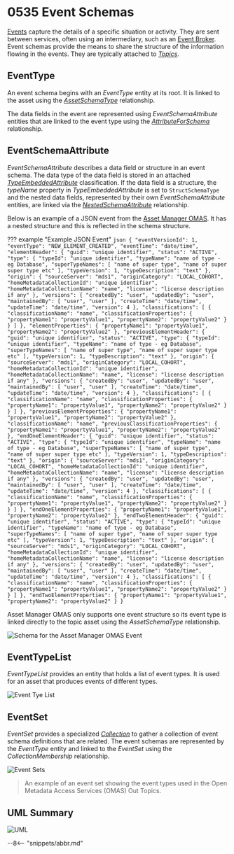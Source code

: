 <!-- SPDX-License-Identifier: CC-BY-4.0 -->
<!-- Copyright Contributors to the ODPi Egeria project. -->

# 0535 Event Schemas

[Events](/concepts/basic-concepts/#event) capture the details of a specific situation or activity.  They are sent between services, often using an intermediary, such as an [Event Broker](/concepts/basic-concepts/#event-broker).  Event schemas provide the means to share the structure of the information flowing in the events.  They are typically attached to [*Topics*](/types/2/0223-Events-and-Logs).

## EventType

An event schema begins with an *EventType* entity at its root.  It is linked to the asset using the [*AssetSchemaType*](/types/5/0503-Asset-Schema) relationship.

The data fields in the event are represented using *EventSchemaAttribute* entities that are linked to the event type using the [*AttributeForSchema*](/types/5/0505-Schema-Attributes) relationship.

## EventSchemaAttribute

*EventSchemaAttribute* describes a data field or structure in an event schema.  The data type of the data field is stored in an attached [*TypeEmbeddedAttribute*](/types/5/0505-Schema-Attributes) classification.  If the data field is a structure, the *typeName* property in *TypeEmbeddedAttribute* is set to `StructSchemaType` and the nested data fields, represented by their own *EventSchemaAttribute* entities, are linked via the [*NestedSchemaAttribute*](/types/5/0505-Schema-Attributes) relationship.

Below is an example of a JSON event from the [Asset Manager OMAS](/services/omas/asset-manager/overview).  It has a nested structure and this is reflected in the schema structure.

??? example "Example JSON Event"
    ```json
    {
      "eventVersionId": 1,
      "eventType": "NEW_ELEMENT_CREATED",
      "eventTime": "date/time",
      "elementHeader": {
        "guid": "unique identifier",
        "status": "ACTIVE",
        "type": {
          "typeId": "unique identifier",
          "typeName": "name of type - eg Database",
          "superTypeNames": [
            "name of super type",
            "name of super super type etc"
          ],
          "typeVersion": 1,
          "typeDescription": "text"
        },
        "origin": {
          "sourceServer": "mds1",
          "originCategory": "LOCAL_COHORT",
          "homeMetadataCollectionId": "unique identifier",
          "homeMetadataCollectionName": "name",
          "license": "license description if any"
        },
        "versions": {
          "createdBy": "user",
          "updatedBy": "user",
          "maintainedBy": [
            "user",
            "user"
          ],
          "createTime": "date/time",
          "updateTime": "date/time",
          "version": 4
        },
        "classifications": [
          {
            "classificationName": "name",
            "classificationProperties": {
              "propertyName1": "propertyValue1",
              "propertyName2": "propertyValue2"
            }
          }
        ]
      },
      "elementProperties": {
        "propertyName1": "propertyValue1",
        "propertyName2": "propertyValue2"
      },
      "previousElementHeader": {
        "guid": "unique identifier",
        "status": "ACTIVE",
        "type": {
          "typeId": "unique identifier",
          "typeName": "name of type - eg Database",
          "superTypeNames": [
            "name of super type",
            "name of super super type etc"
          ],
          "typeVersion": 1,
          "typeDescription": "text"
        },
        "origin": {
          "sourceServer": "mds1",
          "originCategory": "LOCAL_COHORT",
          "homeMetadataCollectionId": "unique identifier",
          "homeMetadataCollectionName": "name",
          "license": "license description if any"
        },
        "versions": {
          "createdBy": "user",
          "updatedBy": "user",
          "maintainedBy": [
            "user",
            "user"
          ],
          "createTime": "date/time",
          "updateTime": "date/time",
          "version": 4
        },
        "classifications": [
          {
            "classificationName": "name",
            "classificationProperties": {
              "propertyName1": "propertyValue1",
              "propertyName2": "propertyValue2"
            }
          }
        ]
      },
      "previousElementProperties": {
        "propertyName1": "propertyValue1",
        "propertyName2": "propertyValue2"
      },
      "classificationName": "name",
      "previousClassificationProperties": {
        "propertyName1": "propertyValue1",
        "propertyName2": "propertyValue2"
      },
      "endOneElementHeader": {
        "guid": "unique identifier",
        "status": "ACTIVE",
        "type": {
          "typeId": "unique identifier",
          "typeName": "name of type - eg Database",
          "superTypeNames": [
            "name of super type",
            "name of super super type etc"
          ],
          "typeVersion": 1,
          "typeDescription": "text"
        },
        "origin": {
          "sourceServer": "mds1",
          "originCategory": "LOCAL_COHORT",
          "homeMetadataCollectionId": "unique identifier",
          "homeMetadataCollectionName": "name",
          "license": "license description if any"
        },
        "versions": {
          "createdBy": "user",
          "updatedBy": "user",
          "maintainedBy": [
            "user",
            "user"
          ],
          "createTime": "date/time",
          "updateTime": "date/time",
          "version": 4
        },
        "classifications": [
          {
            "classificationName": "name",
            "classificationProperties": {
              "propertyName1": "propertyValue1",
              "propertyName2": "propertyValue2"
            }
          }
        ]
      },
      "endOneElementProperties": {
        "propertyName1": "propertyValue1",
        "propertyName2": "propertyValue2"
      },
      "endTwoElementHeader": {
        "guid": "unique identifier",
        "status": "ACTIVE",
        "type": {
          "typeId": "unique identifier",
          "typeName": "name of type - eg Database",
          "superTypeNames": [
            "name of super type",
            "name of super super type etc"
          ],
          "typeVersion": 1,
          "typeDescription": "text"
        },
        "origin": {
          "sourceServer": "mds1",
          "originCategory": "LOCAL_COHORT",
          "homeMetadataCollectionId": "unique identifier",
          "homeMetadataCollectionName": "name",
          "license": "license description if any"
        },
        "versions": {
          "createdBy": "user",
          "updatedBy": "user",
          "maintainedBy": [
            "user",
            "user"
          ],
          "createTime": "date/time",
          "updateTime": "date/time",
          "version": 4
        },
        "classifications": [
          {
            "classificationName": "name",
            "classificationProperties": {
              "propertyName1": "propertyValue1",
              "propertyName2": "propertyValue2"
            }
          }
        ]
      },
      "endTwoElementProperties": {
        "propertyName1": "propertyValue1",
        "propertyName2": "propertyValue2"
      }
    }
    ```

Asset Manager OMAS only supports one event structure so its event type is linked directly to the topic asset using the *AssetSchemaType* relationship.  

![Schema for the Asset Manager OMAS Event](json-event-example.svg)

## EventTypeList

*EventTypeList* provides an entity that holds a list of event types.  It is used for an asset that produces events of different types.

![Event Tye List](event-type-list.svg)

## EventSet

*EventSet* provides a specialized [*Collection*](/types/0/0021-Collections) to gather a collection of event schema definitions that are related.  The event schemas are represented by the *EventType* entity and linked to the *EventSet* using the *CollectionMembership* relationship.

![Event Sets](event-set.svg)
> An example of an event set showing the event types used in the Open Metadata Access Services (OMAS) Out Topics.

## UML Summary


![UML](0535-Event-Schemas.svg)


--8<-- "snippets/abbr.md"